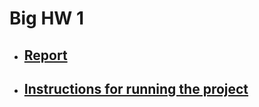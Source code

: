 # Big HW 1

- ## [Report](https://www.mathcha.io/editor/1mMQyTV1HvqhG1LJekC9ZqYLZS7Y80qXIJK5pn7)

- ## [Instructions for running the project](https://github.com/br4ch1st0chr0n3/TM/blob/master/README.md)

